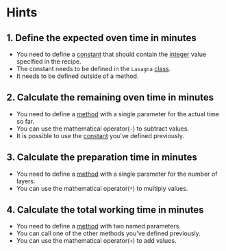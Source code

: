 # Hints

## 1. Define the expected oven time in minutes

- You need to define a [constant][constants] that should contain the [integer][integers] value specified in the recipe.
- The constant needs to be defined in the `Lasagna` [class][classes].
- It needs to be defined outside of a method.

## 2. Calculate the remaining oven time in minutes

- You need to define a [method][methods] with a single parameter for the actual time so far.
- You can use the mathematical operator(`-`) to subtract values.
- It is possible to use the [constant][constants] you've defined previously.

## 3. Calculate the preparation time in minutes

- You need to define a [method][methods] with a single parameter for the number of layers.
- You can use the mathematical operator(`*`) to multiply values.

## 4. Calculate the total working time in minutes

- You need to define a [method][methods] with two named parameters.
- You can call one of the other methods you've defined previously.
- You can use the mathematical operator(`+`) to add values.

[constants]: https://crystal-lang.org/reference/syntax_and_semantics/constants.html
[integers]: https://crystal-lang.org/reference/latest/syntax_and_semantics/literals/integers.html
[classes]: https://crystal-lang.org/reference/latest/syntax_and_semantics/classes_and_methods.html#classes-and-methods
[methods]: https://crystal-lang.org/reference/latest/tutorials/basics/60_methods.html